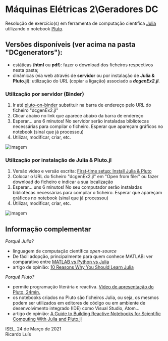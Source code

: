 # Máquinas Elétricas 2\Geradores DC

Resolução de exercício(s) em ferramenta de computação científica [Julia](https://julialang.org/) utilizando o notebook [Pluto](https://github.com/fonsp/Pluto.jl).

## Versões disponíveis (ver acima na pasta "DCgenerators"):
 - estáticas (**html** ou **pdf**): fazer o download dos ficheiros respectivos nesta pasta;
 - dinâmicas (via web através de **servidor** ou por instalação de **Julia & Pluto.jl**): utilização do URL (copiar a ligação) associado a **_dcgenEx2.jl_**.


### Utilização por servidor (Binder)  
1. Ir até  [pluto-on-binder](http://pluto-on-binder.glitch.me) substituir na barra de endereço pelo URL do ficheiro "dcgenEx2.jl"  
2. Clicar abaixo no link que aparece abaixo da barra de endereço  
3. Esperar... uns 6 minutos! No servidor serão instaladas bibliotecas necessárias para compilar o ficheiro. Esperar que apareçam gráficos no notebook (sinal que já processou)  
4. Utilizar, modificar, criar, etc.  

![imagem](https://github.com/Ricardo-Luis/ME2/blob/main/Binder.png)


### Utilização por instalação de **Julia & Pluto.jl** 
1. Versão vídeo e versão escrita: [First-time setup: Install Julia & Pluto](https://computationalthinking.mit.edu/Spring21/installation/)
2. Colocar o URL do ficheiro "dcgenEx2.jl" em "Open from file:" ou fazer download do ficheiro e indicar a sua localização
3. Esperar... uns 6 minutos! No seu computador serão instaladas bibliotecas necessárias para compilar o ficheiro. Esperar que apareçam gráficos no notebook (sinal que já processou)  
4. Utilizar, modificar, criar, etc.

![imagem](https://github.com/Ricardo-Luis/ME2/blob/main/Pluto.png)



## Informação complementar 
_Porquê Julia?_  
- linguagem de computação científica _open-source_ 
- De fácil adopção, principalmente para quem conhece MATLAB: ver comparativo entre [MATLAB vs Python vs Julia](https://cheatsheets.quantecon.org/)
- artigo de opinião: [10 Reasons Why You Should Learn Julia](https://blog.goodaudience.com/10-reasons-why-you-should-learn-julia-d786ac29c6ca)

_Porquê Pluto?_  
- permite programação literária e reactiva. [Vídeo de apresentação do Pluto, 24min.](https://youtu.be/IAF8DjrQSSk)
- os notebooks criados no Pluto são ficheiros Julia, ou seja, os mesmos podem ser utilizados em editores de código ou em ambiente de desenvolvimento integrado (IDE) como Visual Studio, Atom...  
- artigo de opinião: [A Guide to Building Reactive Notebooks for Scientific Computing With Julia and Pluto.jl](https://medium.com/swlh/a-guide-to-building-reactive-notebooks-for-scientific-computing-with-julia-and-pluto-jl-1a2c0c455d51)


ISEL, 24 de Março de 2021  
Ricardo Luís
